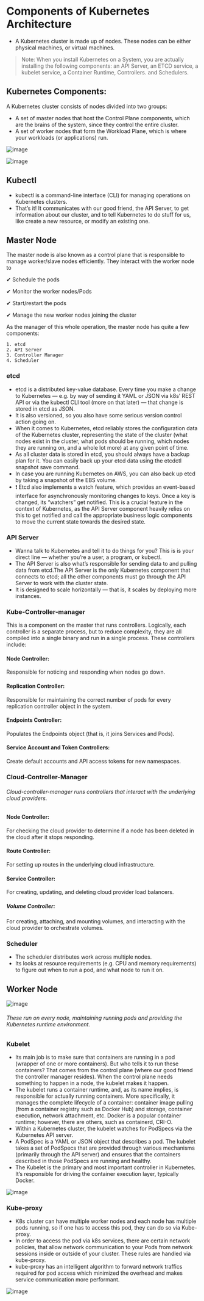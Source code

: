 # Components of Kubernetes Architecture

- A Kubernetes cluster is made up of nodes. These nodes can be either physical machines, or virtual machines.
>Note: When you install Kubernetes on a System, you are actually installing the following components: an API Server, an ETCD service, a kubelet service, a Container Runtime, Controllers. and Schedulers.
## Kubernetes Components:
A Kubernetes cluster consists of nodes divided into two groups:
- A set of master nodes that host the Control Plane components, which are the brains of the system, since they control the entire cluster.
- A set of worker nodes that form the Workload Plane, which is where your workloads (or applications) run.
 

![image](https://user-images.githubusercontent.com/33947539/145934718-61c5e1d8-1109-41f8-9449-f5bcbc80025e.png)

![image](https://user-images.githubusercontent.com/33947539/145935167-1e3b50a1-f086-4396-8c42-960402cc336a.png)

## Kubectl
- kubectl is a command-line interface (CLI) for managing operations on Kubernetes clusters. 
- That’s it! It communicates with our good friend, the API Server, to get information about our cluster, and to tell Kubernetes to do stuff for us, like create a new resource, or modify an existing one. 

## Master Node
The master node is also known as a control plane that is responsible to manage worker/slave nodes efficiently. They interact with the worker node to

✔ Schedule the pods

✔ Monitor the worker nodes/Pods

✔ Start/restart the pods

✔ Manage the new worker nodes joining the cluster


As the manager of this whole operation, the master node has quite a few components:

    1. etcd
    2. API Server
    3. Controller Manager
    4. Scheduler

### etcd
- etcd is a distributed key-value database. Every time you make a change to Kubernetes — e.g. by way of sending it YAML or JSON via k8s’ REST API or via the kubectl CLI tool (more on that later) — that change is stored in etcd as JSON. 
- It is also versioned, so you also have some serious version control action going on.
- When it comes to Kubernetes, etcd reliably stores the configuration data of the Kubernetes cluster, 
  representing the state of the cluster (what nodes exist in the cluster, what pods should be running, which nodes they are running on, and a whole lot more) at any given point of time.
- As all cluster data is stored in etcd, you should always have a backup plan for it. You can easily back up your etcd data using the etcdctl snapshot save command. 
- In case you are running Kubernetes on AWS, you can also back up etcd by taking a snapshot of the EBS volume.
- ❗ Etcd also implements a watch feature, which provides an event-based interface for asynchronously monitoring changes to keys. Once a key is changed, its “watchers” get notified. This is a crucial feature in the context of Kubernetes, as the API Server component heavily relies on this to get notified and call the appropriate business logic components to move the current state towards the desired state.

### API Server
- Wanna talk to Kubernetes and tell it to do things for you? This is is your direct line — whether you’re a user, a program, or kubectl. 
- The API Server is also what’s responsible for sending data to and pulling data from etcd.The API Server is the only Kubernetes component that connects to etcd; all the other components must go through the API Server to work with the cluster state.
-  It is designed to scale horizontally — that is, it scales by deploying more instances.

### Kube-Controller-manager
This is a component on the master that runs controllers.
Logically, each controller is a separate process, but to reduce complexity, they are all compiled into a single binary and run in a single process.
These controllers include:

#### Node Controller: 
Responsible for noticing and responding when nodes go down.
#### Replication Controller: 
Responsible for maintaining the correct number of pods for every replication controller object in the system.
#### Endpoints Controller: 
Populates the Endpoints object (that is, it joins Services and Pods).
#### Service Account and Token Controllers: 
Create default accounts and API access tokens for new namespaces.

### Cloud-Controller-Manager
###### Cloud-controller-manager runs controllers that interact with the underlying cloud providers.
#### Node Controller: 
For checking the cloud provider to determine if a node has been deleted in the cloud after it stops responding.
#### Route Controller: 
For setting up routes in the underlying cloud infrastructure.
#### Service Controller: 
For creating, updating, and deleting cloud provider load balancers.
##### Volume Controller: 
For creating, attaching, and mounting volumes, and interacting with the cloud provider to orchestrate volumes.

### Scheduler
- The scheduler distributes work across multiple nodes. 
- Its looks at resource requirements (e.g. CPU and memory requirements) to figure out when to run a pod, and what node to run it on.

## Worker Node 

![image](https://user-images.githubusercontent.com/33947539/145937810-f145c55c-62c3-482c-99e1-a5fcd7511c12.png)

###### These run on every node, maintaining running pods and providing the Kubernetes runtime environment.

### Kubelet
- Its main job is to make sure that containers are running in a pod (wrapper of one or more containers). But who tells it to run these containers? That comes from the control plane (where our good friend the controller manager resides). When the control plane needs something to happen in a node, the kubelet makes it happen.
- The kubelet runs a container runtime, and, as its name implies, is responsible for actually running containers. More specifically, it manages the complete lifecycle of a container: container image pulling (from a container registry such as Docker Hub) and storage, container execution, network attachment, etc. Docker is a popular container runtime; however, there are others, such as containerd, CRI-O.
- Within a Kubernetes cluster, the kubelet watches for PodSpecs via the Kubernetes API server.
- A PodSpec is a YAML or JSON object that describes a pod. The kubelet takes a set of PodSpecs that are provided through various mechanisms (primarily through the API server) and ensures that the containers described in those PodSpecs are running and healthy.
- The Kubelet is the primary and most important controller in Kubernetes. It’s responsible for driving the container execution layer, typically Docker.

![image](https://user-images.githubusercontent.com/33947539/145938287-d6db675f-482c-4353-8aee-d4d76aad3c5f.png)

### Kube-proxy
- K8s cluster can have multiple worker nodes and each node has multiple pods running, so if one has to access this pod, they can do so via Kube-proxy.
- In order to access the pod via k8s services, there are certain network policies, that allow network communication to your Pods from network sessions inside or outside of your cluster. These rules are handled via kube-proxy.
- kube-proxy has an intelligent algorithm to forward network traffics required for pod access which minimized the overhead and makes service communication more performant.


![image](https://user-images.githubusercontent.com/33947539/145938466-a7544fbd-3085-48ce-ad12-a5210e7b2a67.png)



 




 
